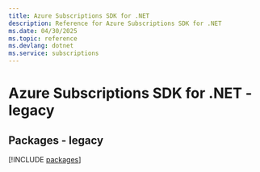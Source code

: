 ```yaml
---
title: Azure Subscriptions SDK for .NET
description: Reference for Azure Subscriptions SDK for .NET
ms.date: 04/30/2025
ms.topic: reference
ms.devlang: dotnet
ms.service: subscriptions
---
```

# Azure Subscriptions SDK for .NET - legacy
## Packages - legacy
[!INCLUDE [packages](subscriptions-index.md)]